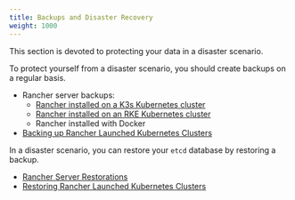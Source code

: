 ```yaml
---
title: Backups and Disaster Recovery
weight: 1000
---
```


This section is devoted to protecting your data in a disaster scenario.

To protect yourself from a disaster scenario, you should create backups on a regular basis.

  - Rancher server backups:
    - [Rancher installed on a K3s Kubernetes cluster](./backups/k3s-backups)
    - [Rancher installed on an RKE Kubernetes cluster](./backups/ha-backups)
    - Rancher installed with Docker
  - [Backing up Rancher Launched Kubernetes Clusters]({{<baseurl>}}/rancher/v2.x/en/cluster-admin/backing-up-etcd/)

In a disaster scenario, you can restore your `etcd` database by restoring a backup.

   - [Rancher Server Restorations]({{<baseurl>}}/rancher/v2.x/en/backups/restorations)
   - [Restoring Rancher Launched Kubernetes Clusters]({{<baseurl>}}/rancher/v2.x/en/cluster-admin/restoring-etcd/)